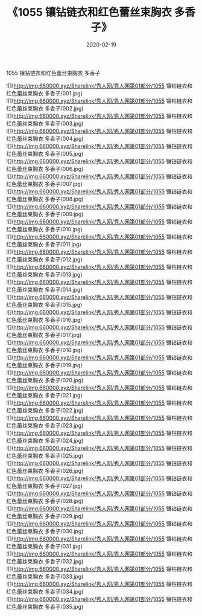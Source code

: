 ﻿---
layout: post
title:  《1055 镶钻链衣和红色蕾丝束胸衣 多香子》
date:   2020-02-19
img: http://img.660000.xyz/Sharelink/秀人网/秀人网第01部分/1055 镶钻链衣和红色蕾丝束胸衣 多香子/000.jpg
categories: [美女, 清纯, 唯美]
---

1055 镶钻链衣和红色蕾丝束胸衣 多香子

  ![](http://img.660000.xyz/Sharelink/秀人网/秀人网第01部分/1055 镶钻链衣和红色蕾丝束胸衣 多香子/001.jpg) <br> ![](http://img.660000.xyz/Sharelink/秀人网/秀人网第01部分/1055 镶钻链衣和红色蕾丝束胸衣 多香子/002.jpg) <br> ![](http://img.660000.xyz/Sharelink/秀人网/秀人网第01部分/1055 镶钻链衣和红色蕾丝束胸衣 多香子/003.jpg) <br> ![](http://img.660000.xyz/Sharelink/秀人网/秀人网第01部分/1055 镶钻链衣和红色蕾丝束胸衣 多香子/004.jpg) <br> ![](http://img.660000.xyz/Sharelink/秀人网/秀人网第01部分/1055 镶钻链衣和红色蕾丝束胸衣 多香子/005.jpg) <br> ![](http://img.660000.xyz/Sharelink/秀人网/秀人网第01部分/1055 镶钻链衣和红色蕾丝束胸衣 多香子/006.jpg) <br> ![](http://img.660000.xyz/Sharelink/秀人网/秀人网第01部分/1055 镶钻链衣和红色蕾丝束胸衣 多香子/007.jpg) <br> ![](http://img.660000.xyz/Sharelink/秀人网/秀人网第01部分/1055 镶钻链衣和红色蕾丝束胸衣 多香子/008.jpg) <br> ![](http://img.660000.xyz/Sharelink/秀人网/秀人网第01部分/1055 镶钻链衣和红色蕾丝束胸衣 多香子/009.jpg) <br> ![](http://img.660000.xyz/Sharelink/秀人网/秀人网第01部分/1055 镶钻链衣和红色蕾丝束胸衣 多香子/010.jpg) <br> ![](http://img.660000.xyz/Sharelink/秀人网/秀人网第01部分/1055 镶钻链衣和红色蕾丝束胸衣 多香子/011.jpg) <br> ![](http://img.660000.xyz/Sharelink/秀人网/秀人网第01部分/1055 镶钻链衣和红色蕾丝束胸衣 多香子/012.jpg) <br> ![](http://img.660000.xyz/Sharelink/秀人网/秀人网第01部分/1055 镶钻链衣和红色蕾丝束胸衣 多香子/013.jpg) <br> ![](http://img.660000.xyz/Sharelink/秀人网/秀人网第01部分/1055 镶钻链衣和红色蕾丝束胸衣 多香子/014.jpg) <br> ![](http://img.660000.xyz/Sharelink/秀人网/秀人网第01部分/1055 镶钻链衣和红色蕾丝束胸衣 多香子/015.jpg) <br> ![](http://img.660000.xyz/Sharelink/秀人网/秀人网第01部分/1055 镶钻链衣和红色蕾丝束胸衣 多香子/016.jpg) <br> ![](http://img.660000.xyz/Sharelink/秀人网/秀人网第01部分/1055 镶钻链衣和红色蕾丝束胸衣 多香子/017.jpg) <br> ![](http://img.660000.xyz/Sharelink/秀人网/秀人网第01部分/1055 镶钻链衣和红色蕾丝束胸衣 多香子/018.jpg) <br> ![](http://img.660000.xyz/Sharelink/秀人网/秀人网第01部分/1055 镶钻链衣和红色蕾丝束胸衣 多香子/019.jpg) <br> ![](http://img.660000.xyz/Sharelink/秀人网/秀人网第01部分/1055 镶钻链衣和红色蕾丝束胸衣 多香子/020.jpg) <br> ![](http://img.660000.xyz/Sharelink/秀人网/秀人网第01部分/1055 镶钻链衣和红色蕾丝束胸衣 多香子/021.jpg) <br> ![](http://img.660000.xyz/Sharelink/秀人网/秀人网第01部分/1055 镶钻链衣和红色蕾丝束胸衣 多香子/022.jpg) <br> ![](http://img.660000.xyz/Sharelink/秀人网/秀人网第01部分/1055 镶钻链衣和红色蕾丝束胸衣 多香子/023.jpg) <br> ![](http://img.660000.xyz/Sharelink/秀人网/秀人网第01部分/1055 镶钻链衣和红色蕾丝束胸衣 多香子/024.jpg) <br> ![](http://img.660000.xyz/Sharelink/秀人网/秀人网第01部分/1055 镶钻链衣和红色蕾丝束胸衣 多香子/025.jpg) <br> ![](http://img.660000.xyz/Sharelink/秀人网/秀人网第01部分/1055 镶钻链衣和红色蕾丝束胸衣 多香子/026.jpg) <br> ![](http://img.660000.xyz/Sharelink/秀人网/秀人网第01部分/1055 镶钻链衣和红色蕾丝束胸衣 多香子/027.jpg) <br> ![](http://img.660000.xyz/Sharelink/秀人网/秀人网第01部分/1055 镶钻链衣和红色蕾丝束胸衣 多香子/028.jpg) <br> ![](http://img.660000.xyz/Sharelink/秀人网/秀人网第01部分/1055 镶钻链衣和红色蕾丝束胸衣 多香子/029.jpg) <br> ![](http://img.660000.xyz/Sharelink/秀人网/秀人网第01部分/1055 镶钻链衣和红色蕾丝束胸衣 多香子/030.jpg) <br> ![](http://img.660000.xyz/Sharelink/秀人网/秀人网第01部分/1055 镶钻链衣和红色蕾丝束胸衣 多香子/031.jpg) <br> ![](http://img.660000.xyz/Sharelink/秀人网/秀人网第01部分/1055 镶钻链衣和红色蕾丝束胸衣 多香子/032.jpg) <br> ![](http://img.660000.xyz/Sharelink/秀人网/秀人网第01部分/1055 镶钻链衣和红色蕾丝束胸衣 多香子/033.jpg) <br> ![](http://img.660000.xyz/Sharelink/秀人网/秀人网第01部分/1055 镶钻链衣和红色蕾丝束胸衣 多香子/034.jpg) <br> ![](http://img.660000.xyz/Sharelink/秀人网/秀人网第01部分/1055 镶钻链衣和红色蕾丝束胸衣 多香子/035.jpg) <br>